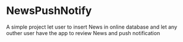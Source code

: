 # NewsPushNotify
A simple project let user to insert News in online database and let any outher user have the app to review News and push notification 
